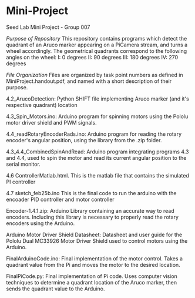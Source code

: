 # Mini-Project
Seed Lab Mini Project - Group 007

_Purpose of Repository_
This repository contains programs which detect the quadrant of an Aruco marker appearing on a PiCamera stream, and turns a wheel accordingly.
The geometrical quadrants correspond to the following angles on the wheel:
I: 0 degrees
II: 90 degrees
III: 180 degrees
IV: 270 degrees



_File Organization_
Files are organized by task point numbers as defined in MiniProject.handout.pdf, and named with a short description of their purpose.

4.2_ArucoDetection: Python SHIFT file implementing Aruco marker (and it's respective quadrant) location

4.3_Spin_Motors.ino: Arduino program for spinning motors using the Pololu motor driver shield and PWM signals. 

4.4_readRotaryEncoderRads.ino: Arduino program for reading the rotary encoder's angular position, using the library from the .zip folder.  

4.3_4.4_CombinedSpinAndRead: Arduino program integrating programs 4.3 and 4.4, used to spin the motor and read its current angular position to the serial monitor.
 
4.6 ControllerMatlab.html. This is the matlab file that contains the simulated PI controller 

4.7 sketch_feb25b.ino This is the final code to run the arduino with the encoader PID controller and motor controller

Encoder-1.4.1.zip: Arduino Library containing an accurate way to read encoders. Including this library is necessary to properly read the rotary   encoders using the Arduino.   

Arduino Motor Driver Shield Datasheet: Datasheet and user guide for the Pololu Dual MC33926 Motor Driver Shield used to control motors using the Arduino.

FinalArduinoCode.ino: Final implementation of the motor control. Takes a quadrant value from the Pi and moves the motor to the desired location.

FinalPiCode.py: Final implementation of Pi code. Uses computer vision techniques to determine a quadrant location of the Aruco marker, then sends the quadrant value to the Arduino.
